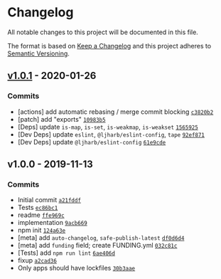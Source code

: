 # Changelog

All notable changes to this project will be documented in this file.

The format is based on [Keep a Changelog](https://keepachangelog.com/en/1.0.0/)
and this project adheres to [Semantic Versioning](https://semver.org/spec/v2.0.0.html).

## [v1.0.1](https://github.com/inspect-js/which-collection/compare/v1.0.0...v1.0.1) - 2020-01-26

### Commits

- [actions] add automatic rebasing / merge commit blocking [`c3820b2`](https://github.com/inspect-js/which-collection/commit/c3820b2e8c88548f2c7da4080b1d1b6b41be97a4)
- [patch] add "exports" [`10983b5`](https://github.com/inspect-js/which-collection/commit/10983b5fdcc453c64216c3d6aa3fb93340091818)
- [Deps] update `is-map`, `is-set`, `is-weakmap`, `is-weakset` [`1565925`](https://github.com/inspect-js/which-collection/commit/1565925705c4abfe88065b211d1d960791f7cd3c)
- [Dev Deps] update `eslint`, `@ljharb/eslint-config`, `tape` [`92ef871`](https://github.com/inspect-js/which-collection/commit/92ef871338395352f1bafc3156088361a3fd917a)
- [Dev Deps] update `@ljharb/eslint-config` [`61e9cde`](https://github.com/inspect-js/which-collection/commit/61e9cde1830ccc2b551dd6a1a873ae2cf27a74c7)

## v1.0.0 - 2019-11-13

### Commits

- Initial commit [`a21fddf`](https://github.com/inspect-js/which-collection/commit/a21fddffef3b2f21923e4d056295dd63661d8155)
- Tests [`ec86bc1`](https://github.com/inspect-js/which-collection/commit/ec86bc12f0516bd662c6e2966b36de2e1128a431)
- readme [`ffe969c`](https://github.com/inspect-js/which-collection/commit/ffe969cf4388d18e12c664cc51498bbdef08e565)
- implementation [`9acb669`](https://github.com/inspect-js/which-collection/commit/9acb6695e6a5e60f4c0b6de59eaf8b1f681d78e5)
- npm init [`124a63e`](https://github.com/inspect-js/which-collection/commit/124a63ee68a0015b47cbcc08b0d5598e553e7c9a)
- [meta] add `auto-changelog`, `safe-publish-latest` [`df0d6d4`](https://github.com/inspect-js/which-collection/commit/df0d6d4f1efbc4d9b327471b9c659bd487b25b49)
- [meta] add `funding` field; create FUNDING.yml [`032c81c`](https://github.com/inspect-js/which-collection/commit/032c81c826d68acd6242fa87fd6348db70135506)
- [Tests] add `npm run lint` [`6ae406d`](https://github.com/inspect-js/which-collection/commit/6ae406d9e459779abbdd90f48559552f740b05c9)
- fixup [`a2cad36`](https://github.com/inspect-js/which-collection/commit/a2cad363f12e30afe7619597187c5d4dc840a2a7)
- Only apps should have lockfiles [`30b3aae`](https://github.com/inspect-js/which-collection/commit/30b3aae37155f0786e4582501369f738b3282cd7)

